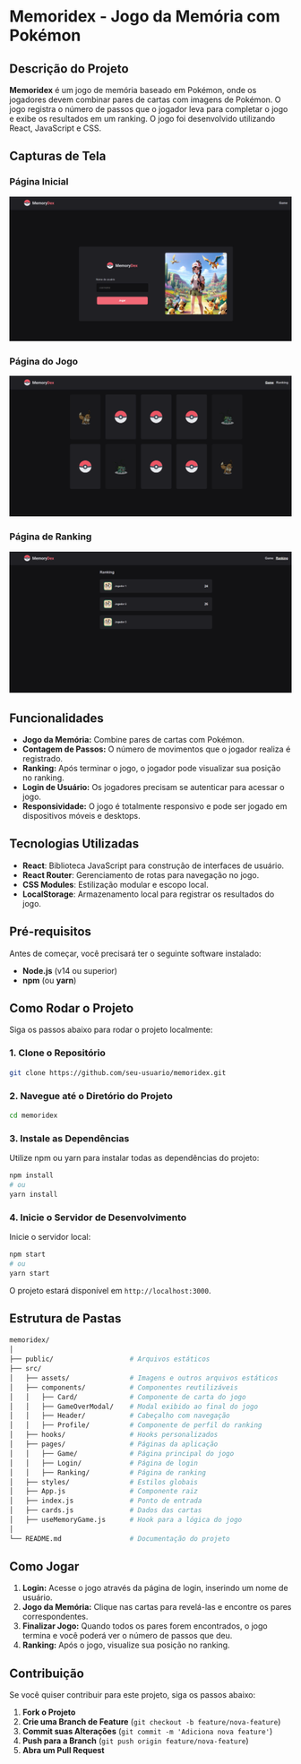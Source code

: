 # Memoridex - Jogo da Memória com Pokémon

## Descrição do Projeto

**Memoridex** é um jogo de memória baseado em Pokémon, onde os jogadores devem combinar pares de cartas com imagens de Pokémon. O jogo registra o número de passos que o jogador leva para completar o jogo e exibe os resultados em um ranking. O jogo foi desenvolvido utilizando React, JavaScript e CSS.

## Capturas de Tela

### Página Inicial
![Home Page](./assets/screenshots/home-page.png)

### Página do Jogo
![Game Page](./assets/screenshots/game-page.png)

### Página de Ranking
![Ranking Page](./assets/screenshots/ranking-page.png)

## Funcionalidades

- **Jogo da Memória:** Combine pares de cartas com Pokémon.
- **Contagem de Passos:** O número de movimentos que o jogador realiza é registrado.
- **Ranking:** Após terminar o jogo, o jogador pode visualizar sua posição no ranking.
- **Login de Usuário:** Os jogadores precisam se autenticar para acessar o jogo.
- **Responsividade:** O jogo é totalmente responsivo e pode ser jogado em dispositivos móveis e desktops.

## Tecnologias Utilizadas

- **React**: Biblioteca JavaScript para construção de interfaces de usuário.
- **React Router**: Gerenciamento de rotas para navegação no jogo.
- **CSS Modules**: Estilização modular e escopo local.
- **LocalStorage**: Armazenamento local para registrar os resultados do jogo.

## Pré-requisitos

Antes de começar, você precisará ter o seguinte software instalado:

- **Node.js** (v14 ou superior)
- **npm** (ou **yarn**)

## Como Rodar o Projeto

Siga os passos abaixo para rodar o projeto localmente:

### 1. Clone o Repositório

```bash
git clone https://github.com/seu-usuario/memoridex.git
```

### 2. Navegue até o Diretório do Projeto

```bash
cd memoridex
```

### 3. Instale as Dependências

Utilize npm ou yarn para instalar todas as dependências do projeto:

```bash
npm install
# ou
yarn install
```

### 4. Inicie o Servidor de Desenvolvimento

Inicie o servidor local:

```bash
npm start
# ou
yarn start
```

O projeto estará disponível em `http://localhost:3000`.

## Estrutura de Pastas

```bash
memoridex/
│
├── public/                   # Arquivos estáticos
├── src/
│   ├── assets/               # Imagens e outros arquivos estáticos
│   ├── components/           # Componentes reutilizáveis
│   │   ├── Card/             # Componente de carta do jogo
│   │   ├── GameOverModal/    # Modal exibido ao final do jogo
│   │   ├── Header/           # Cabeçalho com navegação
│   │   ├── Profile/          # Componente de perfil do ranking
│   ├── hooks/                # Hooks personalizados
│   ├── pages/                # Páginas da aplicação
│   │   ├── Game/             # Página principal do jogo
│   │   ├── Login/            # Página de login
│   │   ├── Ranking/          # Página de ranking
│   ├── styles/               # Estilos globais
│   ├── App.js                # Componente raiz
│   ├── index.js              # Ponto de entrada
│   ├── cards.js              # Dados das cartas
│   ├── useMemoryGame.js      # Hook para a lógica do jogo
│
└── README.md                 # Documentação do projeto
```

## Como Jogar

1. **Login:** Acesse o jogo através da página de login, inserindo um nome de usuário.
2. **Jogo da Memória:** Clique nas cartas para revelá-las e encontre os pares correspondentes.
3. **Finalizar Jogo:** Quando todos os pares forem encontrados, o jogo termina e você poderá ver o número de passos que deu.
4. **Ranking:** Após o jogo, visualize sua posição no ranking.

## Contribuição

Se você quiser contribuir para este projeto, siga os passos abaixo:

1. **Fork o Projeto**
2. **Crie uma Branch de Feature** (`git checkout -b feature/nova-feature`)
3. **Commit suas Alterações** (`git commit -m 'Adiciona nova feature'`)
4. **Push para a Branch** (`git push origin feature/nova-feature`)
5. **Abra um Pull Request**



